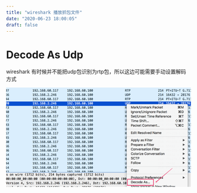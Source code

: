 ```yaml
---
title: "wireshark 播放抓包文件"
date: "2020-06-23 18:00:05"
draft: false
---
```


# Decode As Udp
wireshark 有时候并不能把udp包识别为rtp包，所以这边可能需要手动设置解码方式

![](2022-12-02-17-04-30.png)



